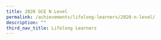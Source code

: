```yaml
---
title: 2020 GCE N Level
permalink: /achievements/lifelong-learners/2020-n-level/
description: ""
third_nav_title: Lifelong Learners
---
```

